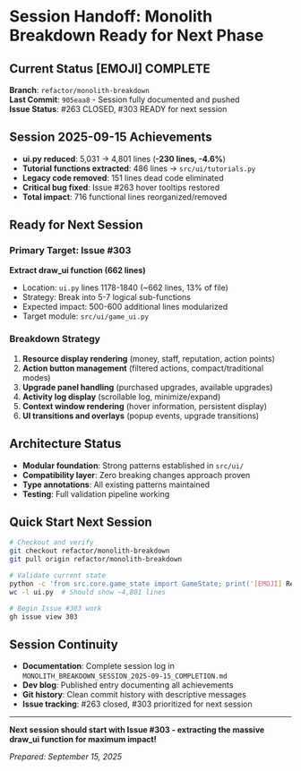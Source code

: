 # Session Handoff: Monolith Breakdown Ready for Next Phase

## Current Status [EMOJI] COMPLETE
**Branch**: `refactor/monolith-breakdown`  
**Last Commit**: `905eaa8` - Session fully documented and pushed  
**Issue Status**: #263 CLOSED, #303 READY for next session

## Session 2025-09-15 Achievements
- **ui.py reduced**: 5,031 -> 4,801 lines (**-230 lines, -4.6%**)
- **Tutorial functions extracted**: 486 lines -> `src/ui/tutorials.py` 
- **Legacy code removed**: 151 lines dead code eliminated
- **Critical bug fixed**: Issue #263 hover tooltips restored
- **Total impact**: 716 functional lines reorganized/removed

## Ready for Next Session
### Primary Target: Issue #303
**Extract draw_ui function (662 lines)**
- Location: `ui.py` lines 1178-1840 (~662 lines, 13% of file)
- Strategy: Break into 5-7 logical sub-functions
- Expected impact: 500-600 additional lines modularized
- Target module: `src/ui/game_ui.py`

### Breakdown Strategy
1. **Resource display rendering** (money, staff, reputation, action points)
2. **Action button management** (filtered actions, compact/traditional modes)  
3. **Upgrade panel handling** (purchased upgrades, available upgrades)
4. **Activity log display** (scrollable log, minimize/expand)
5. **Context window rendering** (hover information, persistent display)
6. **UI transitions and overlays** (popup events, upgrade transitions)

## Architecture Status
- **Modular foundation**: Strong patterns established in `src/ui/`
- **Compatibility layer**: Zero breaking changes approach proven
- **Type annotations**: All existing patterns maintained
- **Testing**: Full validation pipeline working

## Quick Start Next Session
```bash
# Checkout and verify
git checkout refactor/monolith-breakdown
git pull origin refactor/monolith-breakdown

# Validate current state  
python -c 'from src.core.game_state import GameState; print('[EMOJI] Ready')'
wc -l ui.py  # Should show ~4,801 lines

# Begin Issue #303 work
gh issue view 303
```

## Session Continuity
- **Documentation**: Complete session log in `MONOLITH_BREAKDOWN_SESSION_2025-09-15_COMPLETION.md`
- **Dev blog**: Published entry documenting all achievements
- **Git history**: Clean commit history with descriptive messages
- **Issue tracking**: #263 closed, #303 prioritized for next session

---
**Next session should start with Issue #303 - extracting the massive draw_ui function for maximum impact!**

*Prepared: September 15, 2025*
